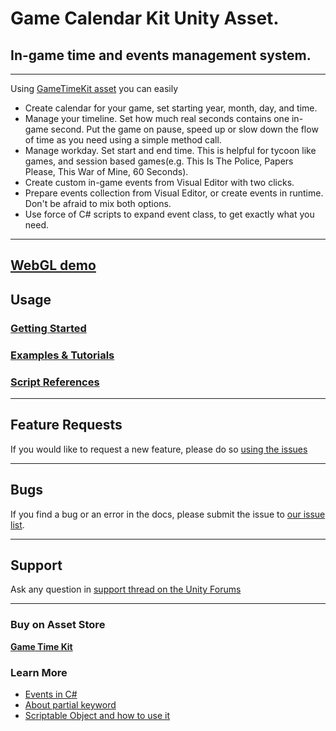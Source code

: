 # Game Calendar Kit Unity Asset. 
## In-game time and events management system.

***

Using [GameTimeKit asset](http://u3d.as/PWa) you can easily

* Create calendar for your game, set starting year, month, day, and time.
* Manage your timeline. Set how much real seconds contains one in-game second. Put the game on pause, speed up or slow down the flow of time as you need using a simple method call.
* Manage workday. Set start and end time. This is helpful for tycoon like games, and session based games(e.g. This Is The Police, Papers Please, This War of Mine, 60 Seconds).
* Create custom in-game events from Visual Editor with two clicks. 
* Prepare events collection from Visual Editor, or create events in runtime. Don't be afraid to mix both options.
* Use force of C# scripts to expand event class, to get exactly what you need. 

***

## [**WebGL demo**](https://gravideots.github.io/GameCalendarKit/)

## Usage
### [**Getting Started**](https://github.com/Gravideots/GameCalendarKit/wiki/GameCalendarKit-Unity-Asset#getting-started)
 
### [**Examples & Tutorials**](https://github.com/Gravideots/GameCalendarKit/wiki/GameCalendarKit-Unity-Asset#getting-started)
 
### [**Script References**](https://github.com/Gravideots/GameCalendarKit/wiki/GameCalendarKit-Unity-Asset#references)

***

## Feature Requests

If you would like to request a new feature, please do so [using the issues](https://github.com/Gravideots/GameCalendarKit/issues)

***

## Bugs

If you find a bug or an error in the docs, please submit the issue to [our issue list](https://github.com/Gravideots/GameCalendarKit/issues).

***

## Support 
Ask any question in [support thread on the Unity Forums](https://forum.unity3d.com/threads/released-game-calendar-kit.472154/) 

***

### Buy on Asset Store
[**Game Time Kit**](http://u3d.as/PWa)

### Learn More
  * [Events in C#](https://msdn.microsoft.com/en-us//library/edzehd2t(v=vs.110))
  * [About partial keyword](https://msdn.microsoft.com/en-us//library/wa80x488)
  * [Scriptable Object and how to use it](https://unity3d.com/ru/learn/tutorials/modules/beginner/live-training-archive/scriptable-objects)
